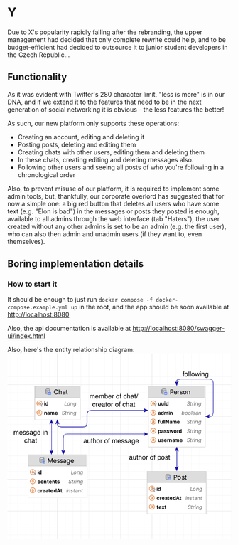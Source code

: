 # Y

Due to X's popularity rapidly falling after the rebranding, the upper management had decided that only complete rewrite could help, and to be budget-efficient had decided to outsource it to junior student developers in the Czech Republic...

## Functionality

As it was evident with Twitter's 280 character limit, "less is more" is in our DNA, and if we extend it to the features that need to be in the next generation of social networking it is obvious - the less features the better!

As such, our new platform only supports these operations:

* Creating an account, editing and deleting it
* Posting posts, deleting and editing them
* Creating chats with other users, editing them and deleting them
* In these chats, creating editing and deleting messages also.
* Following other users and seeing all posts of who you're following in a chronological order

Also, to prevent misuse of our platform, it is required to implement some admin tools, but, thankfully, our corporate overlord has suggested that for now a simple one: a big red button that deletes all users who have some text (e.g. "Elon is bad") in the messages or posts they posted is enough, available to all admins through the web interface (tab "Haters"), the user created without any other admins is set to be an admin (e.g. the first user), who can also then admin and unadmin users (if they want to, even themselves).

## Boring implementation details

### How to start it

It should be enough to just run `docker compose -f docker-compose.example.yml up` in the root, and the app should be soon available at [http://localhost:8080](http://localhost:8080)

Also, the api documentation is available at [http://localhost:8080/swagger-ui/index.html](http://localhost:8080/swagger-ui/index.html)

Also, here's the entity relationship diagram:
![DB](db.png)